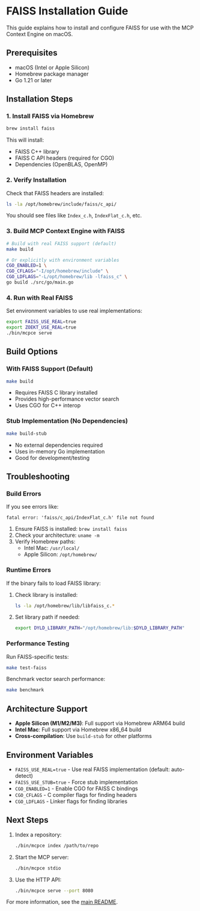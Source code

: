 # FAISS Installation Guide

This guide explains how to install and configure FAISS for use with the MCP Context Engine on macOS.

## Prerequisites

- macOS (Intel or Apple Silicon)
- Homebrew package manager
- Go 1.21 or later

## Installation Steps

### 1. Install FAISS via Homebrew

```bash
brew install faiss
```

This will install:
- FAISS C++ library
- FAISS C API headers (required for CGO)
- Dependencies (OpenBLAS, OpenMP)

### 2. Verify Installation

Check that FAISS headers are installed:

```bash
ls -la /opt/homebrew/include/faiss/c_api/
```

You should see files like `Index_c.h`, `IndexFlat_c.h`, etc.

### 3. Build MCP Context Engine with FAISS

```bash
# Build with real FAISS support (default)
make build

# Or explicitly with environment variables
CGO_ENABLED=1 \
CGO_CFLAGS="-I/opt/homebrew/include" \
CGO_LDFLAGS="-L/opt/homebrew/lib -lfaiss_c" \
go build ./src/go/main.go
```

### 4. Run with Real FAISS

Set environment variables to use real implementations:

```bash
export FAISS_USE_REAL=true
export ZOEKT_USE_REAL=true
./bin/mcpce serve
```

## Build Options

### With FAISS Support (Default)
```bash
make build
```
- Requires FAISS C library installed
- Provides high-performance vector search
- Uses CGO for C++ interop

### Stub Implementation (No Dependencies)
```bash
make build-stub
```
- No external dependencies required
- Uses in-memory Go implementation
- Good for development/testing

## Troubleshooting

### Build Errors

If you see errors like:
```
fatal error: 'faiss/c_api/IndexFlat_c.h' file not found
```

1. Ensure FAISS is installed: `brew install faiss`
2. Check your architecture: `uname -m`
3. Verify Homebrew paths:
   - Intel Mac: `/usr/local/`
   - Apple Silicon: `/opt/homebrew/`

### Runtime Errors

If the binary fails to load FAISS library:

1. Check library is installed:
   ```bash
   ls -la /opt/homebrew/lib/libfaiss_c.*
   ```

2. Set library path if needed:
   ```bash
   export DYLD_LIBRARY_PATH="/opt/homebrew/lib:$DYLD_LIBRARY_PATH"
   ```

### Performance Testing

Run FAISS-specific tests:
```bash
make test-faiss
```

Benchmark vector search performance:
```bash
make benchmark
```

## Architecture Support

- **Apple Silicon (M1/M2/M3)**: Full support via Homebrew ARM64 build
- **Intel Mac**: Full support via Homebrew x86_64 build
- **Cross-compilation**: Use `build-stub` for other platforms

## Environment Variables

- `FAISS_USE_REAL=true` - Use real FAISS implementation (default: auto-detect)
- `FAISS_USE_STUB=true` - Force stub implementation
- `CGO_ENABLED=1` - Enable CGO for FAISS C bindings
- `CGO_CFLAGS` - C compiler flags for finding headers
- `CGO_LDFLAGS` - Linker flags for finding libraries

## Next Steps

1. Index a repository:
   ```bash
   ./bin/mcpce index /path/to/repo
   ```

2. Start the MCP server:
   ```bash
   ./bin/mcpce stdio
   ```

3. Use the HTTP API:
   ```bash
   ./bin/mcpce serve --port 8080
   ```

For more information, see the [main README](../README.md).